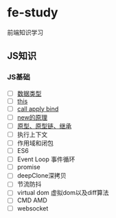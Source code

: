 # fe-study

前端知识学习

## JS知识

### JS基础

- [ ] [数据类型](basic/数据类型.md)
- [ ] [this](basic/this.md)
- [ ] [call apply bind](basic/call%20apply%20bind.md)
- [ ] [new的原理](basic/new.md)
- [ ] [原型、原型链、继承](basic/原型.md)
- [ ] 执行上下文
- [ ] 作用域和闭包
- [ ] ES6
- [ ] Event Loop 事件循环
- [ ] promise
- [ ] deepClone深拷贝
- [ ] 节流防抖
- [ ] virtual dom 虚拟dom以及diff算法
- [ ] CMD AMD
- [ ] websocket
